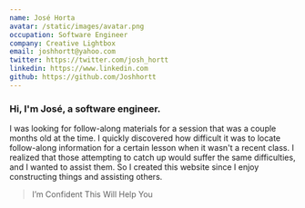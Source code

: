 ```yaml
---
name: José Horta
avatar: /static/images/avatar.png
occupation: Software Engineer
company: Creative Lightbox
email: joshhortt@yahoo.com
twitter: https://twitter.com/josh_hortt
linkedin: https://www.linkedin.com
github: https://github.com/Joshhortt
---
```


### Hi, I'm José, a software engineer.

I was looking for follow-along materials for a session that was a couple months old at the time. I quickly discovered how difficult it was to locate follow-along information for a certain lesson when it wasn't a recent class. I realized that those attempting to catch up would suffer the same difficulties, and I wanted to assist them. So I created this website since I enjoy constructing things and assisting others.

> I’m Confident This Will Help You
